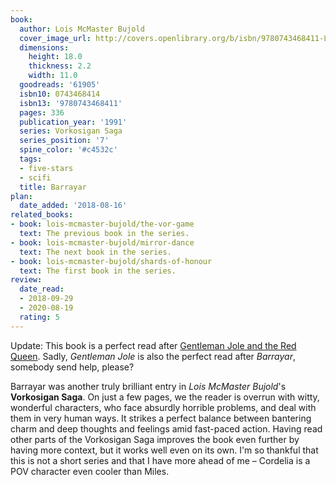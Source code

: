 ```yaml
---
book:
  author: Lois McMaster Bujold
  cover_image_url: http://covers.openlibrary.org/b/isbn/9780743468411-L.jpg
  dimensions:
    height: 18.0
    thickness: 2.2
    width: 11.0
  goodreads: '61905'
  isbn10: 0743468414
  isbn13: '9780743468411'
  pages: 336
  publication_year: '1991'
  series: Vorkosigan Saga
  series_position: '7'
  spine_color: '#c4532c'
  tags:
  - five-stars
  - scifi
  title: Barrayar
plan:
  date_added: '2018-08-16'
related_books:
- book: lois-mcmaster-bujold/the-vor-game
  text: The previous book in the series.
- book: lois-mcmaster-bujold/mirror-dance
  text: The next book in the series.
- book: lois-mcmaster-bujold/shards-of-honour
  text: The first book in the series.
review:
  date_read:
  - 2018-09-29
  - 2020-08-19
  rating: 5
---
```


Update: This book is a perfect read after [Gentleman Jole and the Red
Queen](https://books.rixx.de/lois-mcmaster-bujold/gentleman-jole-and-the-red-queen). Sadly, *Gentleman Jole* is also the
perfect read after *Barrayar*, somebody send help, please?

Barrayar was another truly brilliant entry in *Lois McMaster Bujold*'s **Vorkosigan Saga**. On just a few pages, we the
reader is overrun with witty, wonderful characters, who face absurdly horrible problems, and deal with them in very
human ways. It strikes a perfect balance between bantering charm and deep thoughts and feelings amid fast-paced action.
Having read other parts of the Vorkosigan Saga improves the book even further by having more context, but it works well
even on its own. I'm so thankful that this is not a short series and that I have more ahead of me – Cordelia is a POV
character even cooler than Miles.
